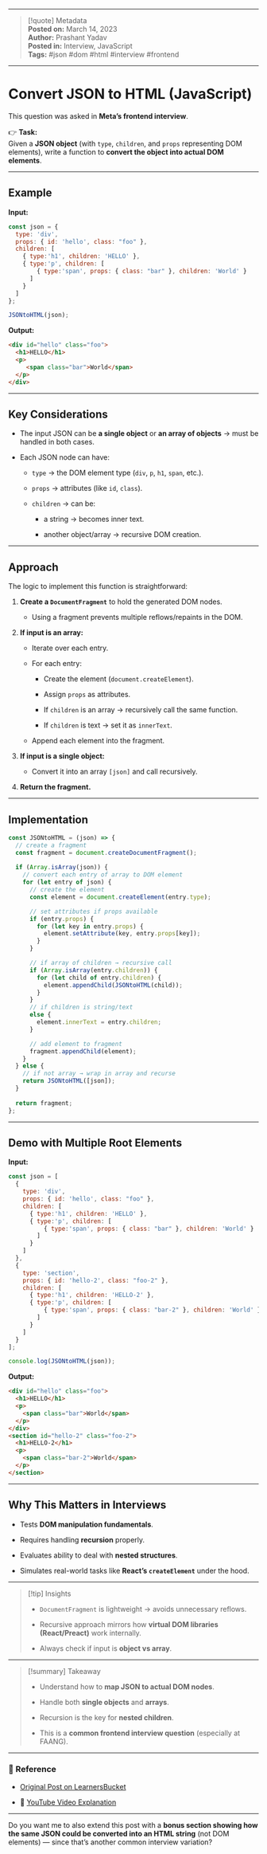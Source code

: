 
---

> [!quote] Metadata  
> **Posted on:** March 14, 2023  
> **Author:** Prashant Yadav  
> **Posted in:** Interview, JavaScript  
> **Tags:** #json #dom #html #interview #frontend

---

# Convert JSON to HTML (JavaScript)

This question was asked in **Meta’s frontend interview**.

👉 **Task:**  
Given a **JSON object** (with `type`, `children`, and `props` representing DOM elements), write a function to **convert the object into actual DOM elements**.

---

## Example

**Input:**

```javascript
const json = { 
  type: 'div', 
  props: { id: 'hello', class: "foo" }, 
  children: [
    { type:'h1', children: 'HELLO' },
    { type:'p', children: [
        { type:'span', props: { class: "bar" }, children: 'World' }
      ] 
    }
  ]
};

JSONtoHTML(json);
```

**Output:**

```html
<div id="hello" class="foo">
  <h1>HELLO</h1>
  <p>
     <span class="bar">World</span>
  </p>
</div>
```

---

## Key Considerations

- The input JSON can be **a single object** or **an array of objects** → must be handled in both cases.
    
- Each JSON node can have:
    
    - `type` → the DOM element type (`div`, `p`, `h1`, `span`, etc.).
        
    - `props` → attributes (like `id`, `class`).
        
    - `children` → can be:
        
        - a string → becomes inner text.
            
        - another object/array → recursive DOM creation.
            

---

## Approach

The logic to implement this function is straightforward:

1. **Create a `DocumentFragment`** to hold the generated DOM nodes.
    
    - Using a fragment prevents multiple reflows/repaints in the DOM.
        
2. **If input is an array:**
    
    - Iterate over each entry.
        
    - For each entry:
        
        - Create the element (`document.createElement`).
            
        - Assign `props` as attributes.
            
        - If `children` is an array → recursively call the same function.
            
        - If `children` is text → set it as `innerText`.
            
    - Append each element into the fragment.
        
3. **If input is a single object:**
    
    - Convert it into an array `[json]` and call recursively.
        
4. **Return the fragment.**
    

---

## Implementation

```javascript
const JSONtoHTML = (json) => {
  // create a fragment
  const fragment = document.createDocumentFragment();
  
  if (Array.isArray(json)) {
    // convert each entry of array to DOM element
    for (let entry of json) {
      // create the element
      const element = document.createElement(entry.type);

      // set attributes if props available
      if (entry.props) {
        for (let key in entry.props) {
          element.setAttribute(key, entry.props[key]);
        }
      }

      // if array of children → recursive call
      if (Array.isArray(entry.children)) {
        for (let child of entry.children) {
          element.appendChild(JSONtoHTML(child));
        }
      }
      // if children is string/text
      else {
        element.innerText = entry.children;
      }

      // add element to fragment
      fragment.appendChild(element);
    }
  } else {
    // if not array → wrap in array and recurse
    return JSONtoHTML([json]);
  }
  
  return fragment;
};
```

---

## Demo with Multiple Root Elements

**Input:**

```javascript
const json = [
  { 
    type: 'div', 
    props: { id: 'hello', class: "foo" }, 
    children: [
      { type:'h1', children: 'HELLO' },
      { type:'p', children: [
          { type:'span', props: { class: "bar" }, children: 'World' }
        ] 
      }
    ]
  },
  { 
    type: 'section', 
    props: { id: 'hello-2', class: "foo-2" }, 
    children: [
      { type:'h1', children: 'HELLO-2' },
      { type:'p', children: [
          { type:'span', props: { class: "bar-2" }, children: 'World' }
        ] 
      }
    ]
  }
];

console.log(JSONtoHTML(json));
```

**Output:**

```html
<div id="hello" class="foo">
  <h1>HELLO</h1>
  <p>
    <span class="bar">World</span>
  </p>
</div>
<section id="hello-2" class="foo-2">
  <h1>HELLO-2</h1>
  <p>
    <span class="bar-2">World</span>
  </p>
</section>
```

---

## Why This Matters in Interviews

- Tests **DOM manipulation fundamentals**.
    
- Requires handling **recursion** properly.
    
- Evaluates ability to deal with **nested structures**.
    
- Simulates real-world tasks like **React’s `createElement`** under the hood.
    

---

> [!tip] Insights
> 
> - `DocumentFragment` is lightweight → avoids unnecessary reflows.
>     
> - Recursive approach mirrors how **virtual DOM libraries (React/Preact)** work internally.
>     
> - Always check if input is **object vs array**.
>     

---

> [!summary] Takeaway
> 
> - Understand how to **map JSON to actual DOM nodes**.
>     
> - Handle both **single objects** and **arrays**.
>     
> - Recursion is the key for **nested children**.
>     
> - This is a **common frontend interview question** (especially at FAANG).
>     

---

### 📎 Reference

- [Original Post on LearnersBucket](https://learnersbucket.com/examples/interview/convert-json-to-html/)
    
- 🎥 [YouTube Video Explanation](https://youtu.be/45CoiSAID2Q)
    

---

Do you want me to also extend this post with a **bonus section showing how the same JSON could be converted into an HTML string** (not DOM elements) — since that’s another common interview variation?